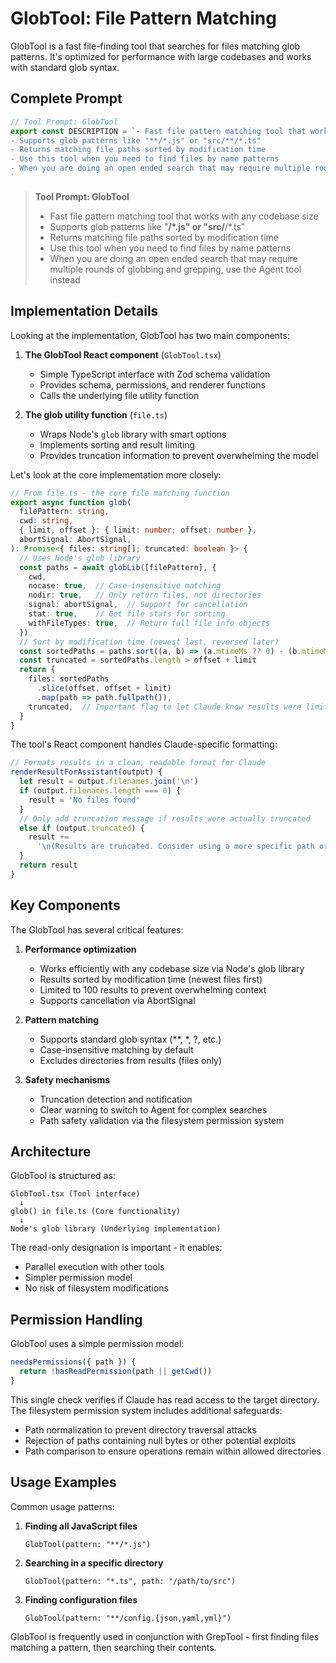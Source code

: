 # GlobTool: File Pattern Matching

GlobTool is a fast file-finding tool that searches for files matching glob patterns. It's optimized for performance with large codebases and works with standard glob syntax.

## Complete Prompt

```typescript
// Tool Prompt: GlobTool
export const DESCRIPTION = `- Fast file pattern matching tool that works with any codebase size
- Supports glob patterns like "**/*.js" or "src/**/*.ts"
- Returns matching file paths sorted by modification time
- Use this tool when you need to find files by name patterns
- When you are doing an open ended search that may require multiple rounds of globbing and grepping, use the Agent tool instead
`
```

> **Tool Prompt: GlobTool**
>
> - Fast file pattern matching tool that works with any codebase size
> - Supports glob patterns like "**/*.js" or "src/**/*.ts"
> - Returns matching file paths sorted by modification time
> - Use this tool when you need to find files by name patterns
> - When you are doing an open ended search that may require multiple rounds of globbing and grepping, use the Agent tool instead

## Implementation Details

Looking at the implementation, GlobTool has two main components:

1. **The GlobTool React component** (`GlobTool.tsx`)
   - Simple TypeScript interface with Zod schema validation
   - Provides schema, permissions, and renderer functions
   - Calls the underlying file utility function

2. **The glob utility function** (`file.ts`)
   - Wraps Node's `glob` library with smart options
   - Implements sorting and result limiting
   - Provides truncation information to prevent overwhelming the model

Let's look at the core implementation more closely:

```typescript
// From file.ts - the core file matching function
export async function glob(
  filePattern: string,
  cwd: string,
  { limit, offset }: { limit: number; offset: number },
  abortSignal: AbortSignal,
): Promise<{ files: string[]; truncated: boolean }> {
  // Uses Node's glob library
  const paths = await globLib([filePattern], {
    cwd,
    nocase: true,  // Case-insensitive matching
    nodir: true,   // Only return files, not directories
    signal: abortSignal,  // Support for cancellation
    stat: true,    // Get file stats for sorting
    withFileTypes: true,  // Return full file info objects
  })
  // Sort by modification time (newest last, reversed later)
  const sortedPaths = paths.sort((a, b) => (a.mtimeMs ?? 0) - (b.mtimeMs ?? 0))
  const truncated = sortedPaths.length > offset + limit
  return {
    files: sortedPaths
      .slice(offset, offset + limit)
      .map(path => path.fullpath()),
    truncated,  // Important flag to let Claude know results were limited
  }
}
```

The tool's React component handles Claude-specific formatting:

```typescript
// Formats results in a clean, readable format for Claude
renderResultForAssistant(output) {
  let result = output.filenames.join('\n')
  if (output.filenames.length === 0) {
    result = 'No files found'
  }
  // Only add truncation message if results were actually truncated
  else if (output.truncated) {
    result +=
      '\n(Results are truncated. Consider using a more specific path or pattern.)'
  }
  return result
}
```

## Key Components

The GlobTool has several critical features:

1. **Performance optimization**
   - Works efficiently with any codebase size via Node's glob library
   - Results sorted by modification time (newest files first)
   - Limited to 100 results to prevent overwhelming context
   - Supports cancellation via AbortSignal

2. **Pattern matching**
   - Supports standard glob syntax (**, *, ?, etc.)
   - Case-insensitive matching by default
   - Excludes directories from results (files only)

3. **Safety mechanisms**
   - Truncation detection and notification
   - Clear warning to switch to Agent for complex searches
   - Path safety validation via the filesystem permission system

## Architecture

GlobTool is structured as:

```
GlobTool.tsx (Tool interface)
  ↓
glob() in file.ts (Core functionality)
  ↓
Node's glob library (Underlying implementation)
```

The read-only designation is important - it enables:
- Parallel execution with other tools
- Simpler permission model
- No risk of filesystem modifications

## Permission Handling

GlobTool uses a simple permission model:

```typescript
needsPermissions({ path }) {
  return !hasReadPermission(path || getCwd())
}
```

This single check verifies if Claude has read access to the target directory. The filesystem permission system includes additional safeguards:

- Path normalization to prevent directory traversal attacks
- Rejection of paths containing null bytes or other potential exploits
- Path comparison to ensure operations remain within allowed directories

## Usage Examples

Common usage patterns:

1. **Finding all JavaScript files**
   ```
   GlobTool(pattern: "**/*.js")
   ```

2. **Searching in a specific directory**
   ```
   GlobTool(pattern: "*.ts", path: "/path/to/src")
   ```

3. **Finding configuration files**
   ```
   GlobTool(pattern: "**/config.{json,yaml,yml}")
   ```

GlobTool is frequently used in conjunction with GrepTool - first finding files matching a pattern, then searching their contents.

